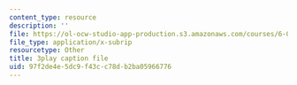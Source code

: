 ```yaml
---
content_type: resource
description: ''
file: https://ol-ocw-studio-app-production.s3.amazonaws.com/courses/6-004-computation-structures-spring-2017/97f2de4e5dc9f43cc78db2ba05966776_wP-ODG_e1i0.srt
file_type: application/x-subrip
resourcetype: Other
title: 3play caption file
uid: 97f2de4e-5dc9-f43c-c78d-b2ba05966776
---
```

